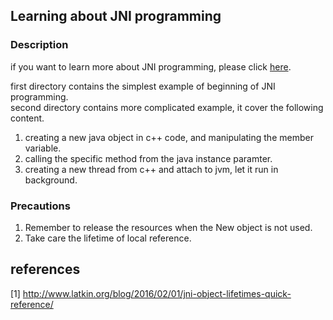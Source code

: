 ## Learning about JNI programming

### Description
if you want to learn more about JNI programming, please click [here](https://docs.oracle.com/javase/8/docs/technotes/guides/jni/spec/jniTOC.html).  
  
first directory contains the simplest example of beginning of JNI programming.  
second directory contains more complicated example, it cover the following content.  
1. creating a new java object in c++ code, and manipulating the member variable.  
2. calling the specific method from the java instance paramter.  
3. creating a new thread from c++ and attach to jvm, let it run in background.  
  
### Precautions  
1. Remember to release the resources when the New<Type> object is not used.  
2. Take care the lifetime of local reference.  

## references
[1] http://www.latkin.org/blog/2016/02/01/jni-object-lifetimes-quick-reference/  
